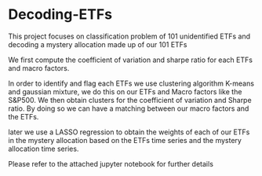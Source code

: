# Decoding-ETFs
This project focuses on classification problem of 101 unidentified ETFs and decoding a mystery allocation made up of our 101 ETFs

We first compute the coefficient of variation and sharpe ratio for each ETFs and macro factors.

In order to identify and flag each ETFs we use clustering algorithm K-means and gaussian mixture, we do this on our ETFs and Macro factors like the S&P500. We then obtain clusters for the coefficient of variation and Sharpe ratio. By doing so we can have a matching between our macro factors and the ETFs.

later we use a LASSO regression to obtain the weights of each of our ETFs in the mystery allocation based on the ETFs time series and the mystery allocation time series.

Please refer to the attached jupyter notebook for further details
